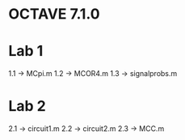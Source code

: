 # OCTAVE 7.1.0
Lab 1
======
1.1 -> MCpi.m
1.2 -> MCOR4.m
1.3 -> signalprobs.m

Lab 2
======
2.1 -> circuit1.m
2.2 -> circuit2.m
2.3 -> MCC.m

